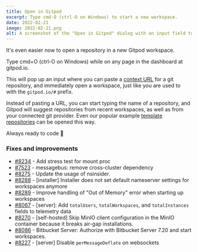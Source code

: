 ```yaml
---
title: Open in Gitpod
excerpt: Type cmd-O (ctrl-O on Windows) to start a new workspace.
date: 2022-02-21
image: 2022-02-21.png
alt: A screenshot of the "Open in Gitpod" dialog with an input field to search for repositories and examples.
---
```


<script>
  import Contributors from "$lib/components/changelog/contributors.svelte";
</script>

It's even easier now to open a repository in a new Gitpod workspace.

Type cmd+O (ctrl-O on Windows) while on any page in the dashboard at gitpod.io.

This will pop up an input where you can paste a [context URL](/docs/context-urls) for a git repository, and immediately open a workspace, just like you are used to with the `gitpod.io/#` prefix.

Instead of pasting a URL, you can start typing the name of a repository, and Gitpod will suggest repositories from recent workspaces, as well as from your connected git provider. Even our popular example [template repositories](/docs/quickstart#popular-templates) can be opened this way.

Always ready to code 🚀

<p><Contributors usernames="jankeromnes,svenefftinge,gtsiolis,JanKoehnlein,jldec" /></p>

### Fixes and improvements

- [#8234](https://github.com/gitpod-io/gitpod/pull/8234) - Add stress test for mount proc <Contributors usernames="Furisto,utam0k" />
- [#7523](https://github.com/gitpod-io/gitpod/pull/7523) - messagebus: remove cross-cluster dependency <Contributors usernames="JanKoehnlein,corneliusludmann,geropl" />
- [#8275](https://github.com/gitpod-io/gitpod/pull/8275) - Update the usage of nsinsider. <Contributors usernames="csweichel,utam0k" />
- [#8288](https://github.com/gitpod-io/gitpod/pull/8288) - [installer] Installer does not set default nameserver settings for workspaces anymore <Contributors usernames="corneliusludmann,csweichel" />
- [#8289](https://github.com/gitpod-io/gitpod/pull/8289) - Improve handling of "Out of Memory" error when starting up workspaces <Contributors usernames="aledbf,csweichel,kylos101,princerachit,sagor999" />
- [#8067](https://github.com/gitpod-io/gitpod/pull/8067) - [server]: Add `totalUsers`, `totalWorkspaces`, and `totalInstances` fields to telemetry data <Contributors usernames="Pothulapati,corneliusludmann,laushinka" />
- [#8270](https://github.com/gitpod-io/gitpod/pull/8270) - [self-hosted] Skip MinIO client configuration in the MinIO container because it breaks air-gap installations. <Contributors usernames="MrSimonEmms,corneliusludmann" />
- [#8086](https://github.com/gitpod-io/gitpod/pull/8086) - Bitbucket Server: Authorize with Bitbucket Server 7.20 and start workspaces. <Contributors usernames="AlexTugarev,corneliusludmann,jldec" />
- [#8227](https://github.com/gitpod-io/gitpod/pull/8227) - [server] Disable `perMessageDeflate` on websockets <Contributors usernames="AlexTugarev,geropl" />
